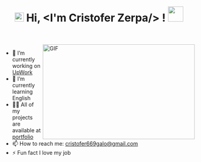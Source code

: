 <h1 align="center">
  <a target="_blank">
    <img src="https://github.com/JayantGoel001/JayantGoel001/blob/master/GIF/Earth.gif" width="24px" style="max-width:100%;">
  </a>
  Hi, &lt;I'm Cristofer Zerpa/&gt; !
  <a target="_blank">
    <img src="https://github.com/JayantGoel001/JayantGoel001/blob/master/GIF/Hi.gif" width="40px" />
  </a>
</h1>

<br/>
<br/>
<a target="_blank">
  <img align="right" height="250" width="400" alt="GIF" src="https://github.com/JayantGoel001/JayantGoel001/blob/master/GIF/code.gif">
</a>

- 🔭 I’m currently working on [UpWork](https://www.upwork.com/freelancers/cristoferz)
- 🌱 I’m currently learning English
- 👨‍💻 All of my projects are available at [portfolio](https://cristofer-669.wixsite.com/my-site)
- 📫 How to reach me: [cristofer669galo@gmail.com](cristofer669galo@gmail.com)
- ⚡ Fun fact I love my job



